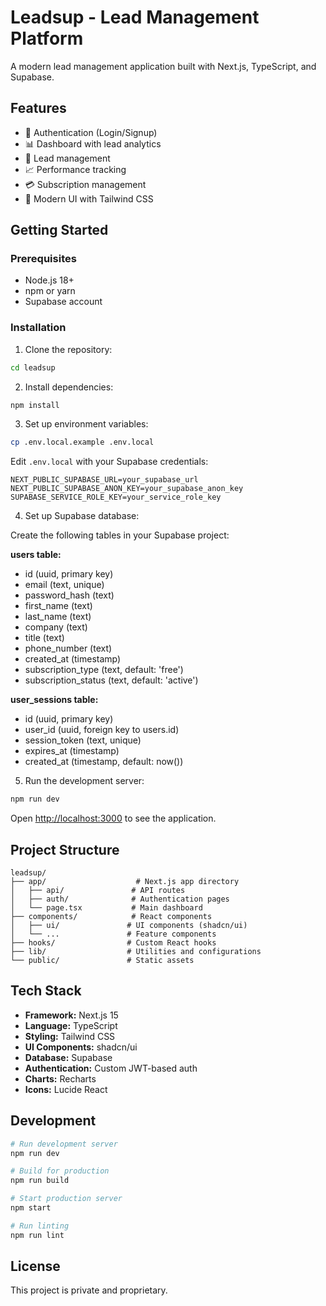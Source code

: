 # Leadsup - Lead Management Platform

A modern lead management application built with Next.js, TypeScript, and Supabase.

## Features

- 🔐 Authentication (Login/Signup)
- 📊 Dashboard with lead analytics
- 👥 Lead management
- 📈 Performance tracking
- 💳 Subscription management
- 🎨 Modern UI with Tailwind CSS

## Getting Started

### Prerequisites

- Node.js 18+ 
- npm or yarn
- Supabase account

### Installation

1. Clone the repository:
```bash
cd leadsup
```

2. Install dependencies:
```bash
npm install
```

3. Set up environment variables:
```bash
cp .env.local.example .env.local
```

Edit `.env.local` with your Supabase credentials:
```
NEXT_PUBLIC_SUPABASE_URL=your_supabase_url
NEXT_PUBLIC_SUPABASE_ANON_KEY=your_supabase_anon_key
SUPABASE_SERVICE_ROLE_KEY=your_service_role_key
```

4. Set up Supabase database:

Create the following tables in your Supabase project:

**users table:**
- id (uuid, primary key)
- email (text, unique)
- password_hash (text)
- first_name (text)
- last_name (text)
- company (text)
- title (text)
- phone_number (text)
- created_at (timestamp)
- subscription_type (text, default: 'free')
- subscription_status (text, default: 'active')

**user_sessions table:**
- id (uuid, primary key)
- user_id (uuid, foreign key to users.id)
- session_token (text, unique)
- expires_at (timestamp)
- created_at (timestamp, default: now())

5. Run the development server:
```bash
npm run dev
```

Open [http://localhost:3000](http://localhost:3000) to see the application.

## Project Structure

```
leadsup/
├── app/                    # Next.js app directory
│   ├── api/               # API routes
│   ├── auth/              # Authentication pages
│   └── page.tsx           # Main dashboard
├── components/            # React components
│   ├── ui/               # UI components (shadcn/ui)
│   └── ...               # Feature components
├── hooks/                # Custom React hooks
├── lib/                  # Utilities and configurations
└── public/               # Static assets
```

## Tech Stack

- **Framework:** Next.js 15
- **Language:** TypeScript
- **Styling:** Tailwind CSS
- **UI Components:** shadcn/ui
- **Database:** Supabase
- **Authentication:** Custom JWT-based auth
- **Charts:** Recharts
- **Icons:** Lucide React

## Development

```bash
# Run development server
npm run dev

# Build for production
npm run build

# Start production server
npm start

# Run linting
npm run lint
```

## License

This project is private and proprietary.